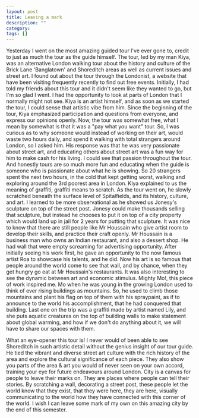 ```yaml
---
layout: post
title: Leaving a mark
description: ""
category:
tags: []
---
```


Yesterday I went on the most amazing guided tour I've ever gone to, credit to just as much the tour as the guide himself. The tour, led by my man Kiya, was an alternative
London walking tour about the history and culture of the Brick Lane 'Banglatown' and Shoreditch areas as well as current issues and street art. I found out about the tour through the Londonist, a website that have been visiting frequently recently to find out free events. Initially, I had told my friends about this tour and it didn't seem like they wanted to go, but I'm so glad I went. I had the opportunity to look at parts of London that I normally might not see. Kiya is an artist himself, and as soon as we started the tour, I could sense that artistic vibe from him. Since the beginning of the tour, Kiya emphasized participation and questions from everyone, and express our opinions openly. Now, the tour was somewhat free, what I mean by somewhat is that it was a "pay what you want" tour. So, I was curious as to why someone would instead of working on their art, would waste two hours daily, and spend it walking with total strangers around London, so I asked him. His response was that he was very passionate about street art, and educating others about street art was a fun way for him to make cash for his living. I could see that passion throughout the tour. And honestly tours are so much more fun and educating when the guide is someone who is passionate about what he is showing. So 20 strangers spent the next two hours, in the cold that kept getting worst, walking and exploring around the 3rd poorest area in London. Kiya explained to us the meaning of graffiti, graffiti means to scratch. As the tour went on, he slowly scratched beneath the surface level of Spitalfields, and its history, culture, and art. I learned to be more observational as he showed us Jonesy's sculpture on top of the street post. Jonesy could make thousands selling that sculpture, but instead he chooses to put it on top of a city property which would land up in jail for 2 years for putting that sculpture. It was nice to know that there are still people like Mr Houssain who give artist room to develop their skills, and practice their craft openly. Mr Houssain is a business man who owns an Indian restaurant, and also a dessert shop. He had wall that were empty screaming for advertising opportunity. After initially seeing his work first, he gave an opportunity to the now famous artist Roa to showcase his talents, and he did. Now his art is so famous that people around the world come to see that wall, and by chance, when they get hungry go eat at Mr Houssain's restaurants. It was also interesting to see the dynamic between art and economic stimulus. Mighty Mo!, this piece of work inspired me. Mo when he was young in the growing London used to think of ever rising buildings as mountains. So, he used to climb those mountains and plant his flag on top of them with his spraypaint, as if to announce to the world his accomplishment, that he had conquered that building. Last one on the trip was a graffiti made by artist named Lily, and she puts aquatic creatures on the top of building walls to make statement about global warming, and how if we don't do anything about it, we will have to share our spaces with them.

What an eye-opener this tour is! I never would of been able to see Shoreditch in such artistic detail without the genius insight of our tour guide. He tied the vibrant and diverse street art culture with the rich history of the area and explore the cultural significance of each piece. They also show you parts of the area & art you would of never seen on your own accord, training your eye for future endeavours around London. City is a canvas for people to leave their marks on. They are places where people can tell their stories. By scratching a wall, decorating a street post, these people let the world know that they exist, that they were here, they are here, visually communicating to the world how they have connected with this corner of the world. I wish I can leave some mark of my own on this amazing city by the end of this semester.
